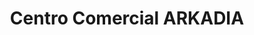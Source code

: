 ---
title: "Centro Comercial ARKADIA"
url: /medellin/centro-comercial-arkadia/
shop: centro comercial
---